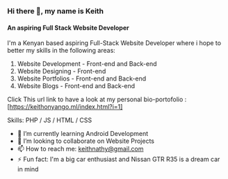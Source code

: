 

### Hi there 👋, my name is Keith
#### An aspiring Full Stack Website Developer
I'm a Kenyan based aspiring Full-Stack Website Developer where i hope to better my skills in the following areas:

1.  Website Development - Front-end and Back-end
2.  Website Designing - Front-end
3.  Website Portfolios - Front-end and Back-end
4.  Website Blogs - Front-end and Back-end


Click This url link to have a look at my personal bio-portofolio : [https://keithonyango.ml/index.html?i=1]



Skills:  PHP / JS / HTML / CSS

- 🌱 I’m currently learning Android Development 
- 👯 I’m looking to collaborate on  Website Projects 
- 📫 How to reach me: keithnathy@gmail.com 
- ⚡ Fun fact: I'm a big car enthusiast and Nissan GTR R35 is a dream car in mind 



<!--
**KenaTionWebTechNatz/KenaTionWebTechNatz** is a ✨ _special_ ✨ repository because its `README.md` (this file) appears on your GitHub profile.

[![Anurag's github stats](https://github-readme-stats.vercel.app/api?username=KenaTionWebTechNatz)](https://github.com/anuraghazra/github-readme-stats)

[<img src='https://cdn.jsdelivr.net/npm/simple-icons@3.0.1/icons/github.svg' alt='github' height='40'>](https://github.com/https://github.com/KenaTionWebTechNatz)  [<img src='https://cdn.jsdelivr.net/npm/simple-icons@3.0.1/icons/linkedin.svg' alt='linkedin' height='40'>](https://www.linkedin.com/in/https://www.linkedin.com/in/keith-onyango-8a2a71199//)  [<img src='https://cdn.jsdelivr.net/npm/simple-icons@3.0.1/icons/instagram.svg' alt='instagram' height='40'>](https://www.instagram.com/https://www.instagram.com/_kenation_/?hl=en/)  [<img src='https://cdn.jsdelivr.net/npm/simple-icons@3.0.1/icons/twitter.svg' alt='twitter' height='40'>](https://twitter.com/https://twitter.com/KeithNathanOny2)  [<img src='https://cdn.jsdelivr.net/npm/simple-icons@3.0.1/icons/icloud.svg' alt='website' height='40'>](https://keithonyango.ml/index.html?i=1)  
<a href='https://archiveprogram.github.com/'><img src='https://raw.githubusercontent.com/acervenky/animated-github-badges/master/assets/acbadge.gif' width='40' height='40'></a> <a href='https://github.com/pricing'><img src='https://raw.githubusercontent.com/acervenky/animated-github-badges/master/assets/pro.gif' width='40' height='40'></a> 


-->
